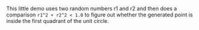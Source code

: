 <!--
Title: Dummy π with Python Language Kernel
Description: Calculating π the simple way, but this is called dummypi to avoid conflict with simplepi in the databench_examples repo. This is using a Python Language Kernel running in a separate process.
watch: analyses/dummypi_py/*.html,analyses/dummypi_py/*.py
-->

This little demo uses two random numbers r1 and r2 and
then does a comparison `r1^2 + r2^2 < 1.0` to figure out whether
the generated point is inside the first quadrant of the unit circle.
